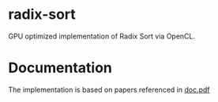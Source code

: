 # radix-sort
GPU optimized implementation of Radix Sort via OpenCL.

# Documentation
The implementation is based on papers referenced in [doc.pdf](doc/doc.pdf)
